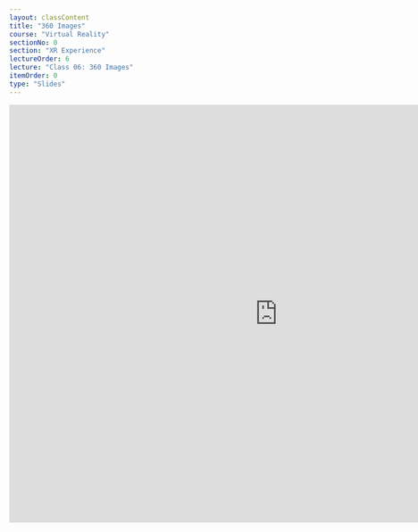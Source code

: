 ```yaml
---
layout: classContent
title: "360 Images"
course: "Virtual Reality"
sectionNo: 0
section: "XR Experience"
lectureOrder: 6
lecture: "Class 06: 360 Images"
itemOrder: 0
type: "Slides"
---
```


<iframe src="https://docs.google.com/presentation/d/e/2PACX-1vTHcEd-fdLshvNCrqA4p6CCBoLMlCuQ2WBj8NUfdqQ9dYiVg7mFB8Un0wsRZJLro5LEXS_I4wq2yAin/embed?start=false&loop=false&delayms=3000" frameborder="0" width="960" height="749" allowfullscreen="true" mozallowfullscreen="true" webkitallowfullscreen="true"></iframe>